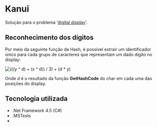 Kanui
=====

Solução para o problema '[digital display](https://github.com/Kanui/QueroSerKanui/tree/master/testes/digital-display)'.

Reconhecimento dos dígitos
------

Por meio da seguinte função de Hash, é possível extrair um identificador único para cada grupo de caracteres que representam um dado dígito no display:

![(((y ^ d) + (x ^ d)) / 3) + (d * y)](http://www4a.wolframalpha.com/Calculate/MSP/MSP60741aid4gd37d296bef000010930b6675fb6530?MSPStoreType=image/gif&s=25&w=108.&h=36. "(((y ^ d) + (x ^ d)) / 3) + (d * y)")

Onde *d* é o resultado da função **GetHashCode** do char em cada uma das posições do display.

Tecnologia utilizada
------

* .Net Framework 4.5 (C#)
* .MSTests
* 




